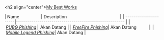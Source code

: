<h2 align="center"><u>My Best Works</u></h2> 
  
 | Name                  | Description                                            | 
 | ----------------------|------------------------------------------------------- | 
 | _[PUBG Phishing](https://github.com/Hackers0nline/)_|  Akan Datang             | 
 | _[FreeFire Phishing](https://github.com/Hackers0nline/)_| Akan Datang          |  
 | _[Mobile Legend Phishing](https://github.com/Hackers0nline/)_| Akan Datang     | 
